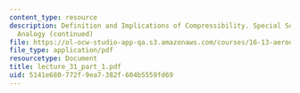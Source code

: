 ```yaml
---
content_type: resource
description: Definition and Implications of Compressibility. Special Solutions. Reynolds
  Analogy (continued)
file: https://ol-ocw-studio-app-qa.s3.amazonaws.com/courses/16-13-aerodynamics-of-viscous-fluids-fall-2003/5141e680772f9ea7382f604b5559fd69_lecture_31_part_1.pdf
file_type: application/pdf
resourcetype: Document
title: lecture_31_part_1.pdf
uid: 5141e680-772f-9ea7-382f-604b5559fd69
---
```

